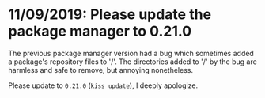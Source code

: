 # 11/09/2019: Please update the package manager to 0.21.0

The previous package manager version had a bug which sometimes added a
package's repository files to '/'. The directories added to '/' by
the bug are harmless and safe to remove, but annoying nonetheless.

Please update to `0.21.0` (`kiss update`), I deeply apologize.
